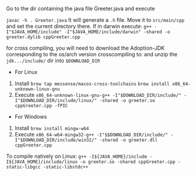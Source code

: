 Go to the dir containing the java file Greeter.java and execute

`javac -h . Greeter.java`
It will generate a `.h` file. Move it to `src/main/cpp` and set the current directory there.
If in darwin execute:
`g++ -I"$JAVA_HOME/include" -I"$JAVA_HOME/include/darwin" -shared -o greeter.dylib cppGreeter.cpp`

for cross compiling, you will need to download the Adoption-JDK corresponding to the os/arch version crosscompiling to:
and unzip the `jdk.../include/` dir into `$DOWNLOAD_DIR`

* For Linux
1. Install
`brew tap messense/macos-cross-toolchains`
`brew install x86_64-unknown-linux-gnu`
2. Execute
`x86_64-unknown-linux-gnu-g++ -I"$DOWNLOAD_DIR/include/" -I"$DOWNLOAD_DIR/include/linux/" -shared -o greeter.so cppGreeter.cpp -fPIC`

* For Windows
1. Install
`brew install mingw-w64`
2. Execute
`x86_64-w64-mingw32-g++ -I"$$DOWNLOAD_DIR/include/" -I"$DOWNLOAD_DIR/include/win32/" -shared -o greeter.dll cppGreeter.cpp`

To compile natively on Linux:
`g++ -I${JAVA_HOME}/include -I${JAVA_HOME}/include/linux -o greeter.so -shared cppGreeter.cpp -static-libgcc -static-libstdc++`
